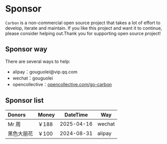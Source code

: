 # Sponsor 

`Carbon` is a non-commercial open source project that takes a lot of effort to develop, iterate and maintain.
If you like this project and want it to continue, please consider helping out.Thank you for supporting open source project!

## Sponsor way

There are several ways to help:
<ul class="simple-list">
    <li>
        alipay：gouguolei@vip.qq.com
    </li>
    <li>
        wechat：gouguolei
    </li>
    <li>
        opencollective：<a target="_blank" rel="noreferrer" href="https://opencollective.com/go-carbon">opencollective.com/go-carbon</a>
    </li>
</ul>

## Sponsor list
| Donors    | Money  | DateTime   | Way |
|:-------|------|------------|-----|
| Mr 周   | ￥188 | 2025-04-16 | wechat  |
| 黑色大丽花  | ￥100 | 2024-08-31 | alipay |
